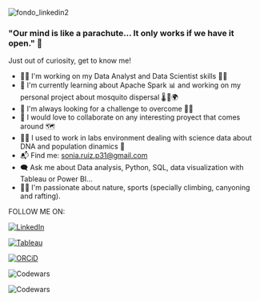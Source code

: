 ![fondo_linkedin2](https://github.com/solkiria/solkiria/assets/116632929/1089adfc-9f47-4b26-9010-51b94121504d)


### **"Our mind is like a parachute... It only works if we have it open."** 🧠

Just out of curiosity, get to know me!

- 🕵️‍♀️ I'm working on my Data Analyst and Data Scientist skills 👩‍💻
- 🌱 I'm currently learning about Apache Spark 📊 and working on my personal project about mosquito dispersal 🌡️ 🦟🌍  
- 🚀 I'm always looking for a challenge to overcome 🧗‍♀️
- 🤝 I would love to collaborate on any interesting proyect that comes around 🗺️
- 👩‍🔬 I used to work in labs environment dealing with science data about DNA and population dinamics 🧬
- 📬 Find me: sonia.ruiz.p31@gmail.com
- 🗨️ Ask me about Data analysis, Python, SQL, data visualization with Tableau or Power BI...
- 💜✨ I'm passionate about nature, sports (specially climbing, canyoning and rafting).

FOLLOW ME ON:

[![LinkedIn](https://github.com/solkiria/solkiria/assets/116632929/f9bba88b-fac1-43b7-ae36-2c61a5452015)](https://www.linkedin.com/in/sonia-ruiz-perez/)

[![Tableau](https://github.com/solkiria/solkiria/assets/116632929/1e521449-f57f-4d34-aefb-2c6f9f9e6c48)](https://public.tableau.com/app/profile/solkiria)

[![ORCiD](https://github.com/solkiria/solkiria/assets/116632929/4436fc5a-7954-4636-aa9b-b4ca35baaa60)](https://orcid.org/0000-0001-9872-0193)


![Codewars](https://github.r2v.ch/codewars?user=solkiria&hide_clan=true&top_languages=true&stroke=%23b362ff&theme=gradient_midnight_puple)

![Codewars](https://www.codewars.com/users/solkiria/badges/large)

<!--
**solkiria/solkiria** is a ✨ _special_ ✨ repository because its `README.md` (this file) appears on your GitHub profile.

-->
